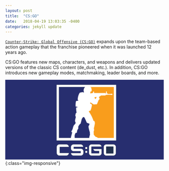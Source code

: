 ```yaml
---
layout: post
title:  "CS:GO"
date:   2018-04-19 13:03:35 -0400
categories: jekyll update
---
```


[`Counter-Strike: Global Offensive (CS:GO)`][csgolink]  expands upon the team-based action gameplay that the franchise pioneered when it was launched 12 years ago.

CS:GO features new maps, characters, and weapons and delivers updated versions of the classic CS content (de_dust, etc.). In addition, CS:GO introduces new gameplay modes, matchmaking, leader boards, and more.

![CS:GO](/assets/csgo_image.png){:class="img-responsive"}

[csgolink]: http://www.counter-strike.net/
